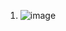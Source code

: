 1. ![image](https://user-images.githubusercontent.com/95243483/151024382-3f75011c-f43f-4a74-ba47-2af3590b9c4d.png)
